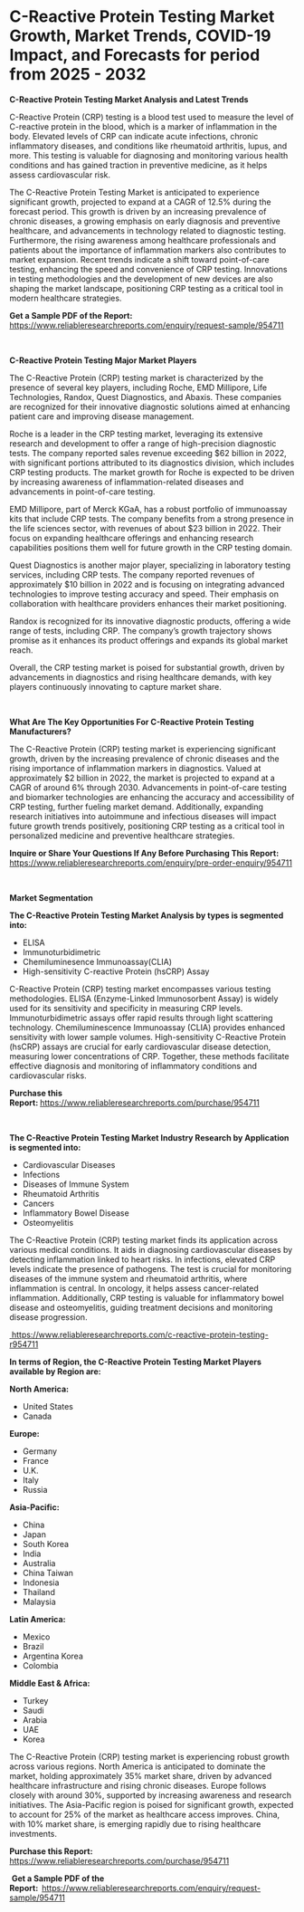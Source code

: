 <p><h1>C-Reactive Protein Testing Market Growth, Market Trends, COVID-19 Impact, and Forecasts for period from 2025 - 2032</h1></p><p><strong>C-Reactive Protein Testing Market Analysis and Latest Trends</strong></p>
<p><p>C-Reactive Protein (CRP) testing is a blood test used to measure the level of C-reactive protein in the blood, which is a marker of inflammation in the body. Elevated levels of CRP can indicate acute infections, chronic inflammatory diseases, and conditions like rheumatoid arthritis, lupus, and more. This testing is valuable for diagnosing and monitoring various health conditions and has gained traction in preventive medicine, as it helps assess cardiovascular risk.</p><p>The C-Reactive Protein Testing Market is anticipated to experience significant growth, projected to expand at a CAGR of 12.5% during the forecast period. This growth is driven by an increasing prevalence of chronic diseases, a growing emphasis on early diagnosis and preventive healthcare, and advancements in technology related to diagnostic testing. Furthermore, the rising awareness among healthcare professionals and patients about the importance of inflammation markers also contributes to market expansion. Recent trends indicate a shift toward point-of-care testing, enhancing the speed and convenience of CRP testing. Innovations in testing methodologies and the development of new devices are also shaping the market landscape, positioning CRP testing as a critical tool in modern healthcare strategies.</p></p>
<p><strong>Get a Sample PDF of the Report:&nbsp;</strong> <a href="https://www.reliableresearchreports.com/enquiry/request-sample/954711?utm_campaign=3131&utm_medium=2&utm_source=Github&utm_content=ia&utm_term=13042025&utm_id=c-reactive-protein-testing">https://www.reliableresearchreports.com/enquiry/request-sample/954711</a></p>
<p>&nbsp;</p>
<p><strong>C-Reactive Protein Testing Major Market Players</strong></p>
<p><p>The C-Reactive Protein (CRP) testing market is characterized by the presence of several key players, including Roche, EMD Millipore, Life Technologies, Randox, Quest Diagnostics, and Abaxis. These companies are recognized for their innovative diagnostic solutions aimed at enhancing patient care and improving disease management.</p><p>Roche is a leader in the CRP testing market, leveraging its extensive research and development to offer a range of high-precision diagnostic tests. The company reported sales revenue exceeding $62 billion in 2022, with significant portions attributed to its diagnostics division, which includes CRP testing products. The market growth for Roche is expected to be driven by increasing awareness of inflammation-related diseases and advancements in point-of-care testing.</p><p>EMD Millipore, part of Merck KGaA, has a robust portfolio of immunoassay kits that include CRP tests. The company benefits from a strong presence in the life sciences sector, with revenues of about $23 billion in 2022. Their focus on expanding healthcare offerings and enhancing research capabilities positions them well for future growth in the CRP testing domain.</p><p>Quest Diagnostics is another major player, specializing in laboratory testing services, including CRP tests. The company reported revenues of approximately $10 billion in 2022 and is focusing on integrating advanced technologies to improve testing accuracy and speed. Their emphasis on collaboration with healthcare providers enhances their market positioning.</p><p>Randox is recognized for its innovative diagnostic products, offering a wide range of tests, including CRP. The company’s growth trajectory shows promise as it enhances its product offerings and expands its global market reach.</p><p>Overall, the CRP testing market is poised for substantial growth, driven by advancements in diagnostics and rising healthcare demands, with key players continuously innovating to capture market share.</p></p>
<p>&nbsp;</p>
<p><strong>What Are The Key Opportunities For C-Reactive Protein Testing Manufacturers?</strong></p>
<p><p>The C-Reactive Protein (CRP) testing market is experiencing significant growth, driven by the increasing prevalence of chronic diseases and the rising importance of inflammation markers in diagnostics. Valued at approximately $2 billion in 2022, the market is projected to expand at a CAGR of around 6% through 2030. Advancements in point-of-care testing and biomarker technologies are enhancing the accuracy and accessibility of CRP testing, further fueling market demand. Additionally, expanding research initiatives into autoimmune and infectious diseases will impact future growth trends positively, positioning CRP testing as a critical tool in personalized medicine and preventive healthcare strategies.</p></p>
<p><strong>Inquire or Share Your Questions If Any Before Purchasing This Report:</strong> <a href="https://www.reliableresearchreports.com/enquiry/pre-order-enquiry/954711?utm_campaign=3131&utm_medium=2&utm_source=Github&utm_content=ia&utm_term=13042025&utm_id=c-reactive-protein-testing">https://www.reliableresearchreports.com/enquiry/pre-order-enquiry/954711</a></p>
<p>&nbsp;</p>
<p><strong>Market Segmentation</strong></p>
<p><strong>The C-Reactive Protein Testing Market Analysis by types is segmented into:</strong></p>
<p><ul><li>ELISA</li><li>Immunoturbidimetric</li><li>Chemiluminesence Immunoassay(CLIA)</li><li>High-sensitivity C-reactive Protein (hsCRP) Assay</li></ul></p>
<p><p>C-Reactive Protein (CRP) testing market encompasses various testing methodologies. ELISA (Enzyme-Linked Immunosorbent Assay) is widely used for its sensitivity and specificity in measuring CRP levels. Immunoturbidimetric assays offer rapid results through light scattering technology. Chemiluminescence Immunoassay (CLIA) provides enhanced sensitivity with lower sample volumes. High-sensitivity C-Reactive Protein (hsCRP) assays are crucial for early cardiovascular disease detection, measuring lower concentrations of CRP. Together, these methods facilitate effective diagnosis and monitoring of inflammatory conditions and cardiovascular risks.</p></p>
<p><strong>Purchase this Report:&nbsp;</strong><a href="https://www.reliableresearchreports.com/purchase/954711?utm_campaign=3131&utm_medium=2&utm_source=Github&utm_content=ia&utm_term=13042025&utm_id=c-reactive-protein-testing">https://www.reliableresearchreports.com/purchase/954711</a></p>
<p>&nbsp;</p>
<p><strong>The C-Reactive Protein Testing Market Industry Research by Application is segmented into:</strong></p>
<p><ul><li>Cardiovascular Diseases</li><li>Infections</li><li>Diseases of Immune System</li><li>Rheumatoid Arthritis</li><li>Cancers</li><li>Inflammatory Bowel Disease</li><li>Osteomyelitis</li></ul></p>
<p><p>The C-Reactive Protein (CRP) testing market finds its application across various medical conditions. It aids in diagnosing cardiovascular diseases by detecting inflammation linked to heart risks. In infections, elevated CRP levels indicate the presence of pathogens. The test is crucial for monitoring diseases of the immune system and rheumatoid arthritis, where inflammation is central. In oncology, it helps assess cancer-related inflammation. Additionally, CRP testing is valuable for inflammatory bowel disease and osteomyelitis, guiding treatment decisions and monitoring disease progression.</p></p>
<p><a href="https://www.reliableresearchreports.com/c-reactive-protein-testing-r954711?utm_campaign=3131&utm_medium=2&utm_source=Github&utm_content=ia&utm_term=13042025&utm_id=c-reactive-protein-testing">&nbsp;https://www.reliableresearchreports.com/c-reactive-protein-testing-r954711</a></p>
<p><strong>In terms of Region, the C-Reactive Protein Testing Market Players available by Region are:</strong></p>
<p>
    <p> <strong> North America: </strong>
        <ul>
            <li>United States</li>
            <li>Canada</li>
        </ul>
        </p> 
    <p> <strong> Europe: </strong>
        <ul>
            <li>Germany</li>
            <li>France</li>
            <li>U.K.</li>
            <li>Italy</li>
            <li>Russia</li>
        </ul>
        </p> 
    <p> <strong> Asia-Pacific: </strong>
        <ul>
            <li>China</li>
            <li>Japan</li>
            <li>South Korea</li>
            <li>India</li>
            <li>Australia</li>
            <li>China Taiwan</li>
            <li>Indonesia</li>
            <li>Thailand</li>
            <li>Malaysia</li>
        </ul>
        </p> 
    <p> <strong> Latin America: </strong>
        <ul>
            <li>Mexico</li>
            <li>Brazil</li>
            <li>Argentina Korea</li>
            <li>Colombia</li>
        </ul>
        </p> 
    <p> <strong> Middle East & Africa: </strong>
        <ul>
            <li>Turkey</li>
            <li>Saudi</li>
            <li>Arabia</li>
            <li>UAE</li>
            <li>Korea</li>
        </ul>
    </p>
    </p>
<p><p>The C-Reactive Protein (CRP) testing market is experiencing robust growth across various regions. North America is anticipated to dominate the market, holding approximately 35% market share, driven by advanced healthcare infrastructure and rising chronic diseases. Europe follows closely with around 30%, supported by increasing awareness and research initiatives. The Asia-Pacific region is poised for significant growth, expected to account for 25% of the market as healthcare access improves. China, with 10% market share, is emerging rapidly due to rising healthcare investments.</p></p>
<p><strong>Purchase this Report: </strong><a href="https://www.reliableresearchreports.com/purchase/954711?utm_campaign=3131&utm_medium=2&utm_source=Github&utm_content=ia&utm_term=13042025&utm_id=c-reactive-protein-testing">https://www.reliableresearchreports.com/purchase/954711</a></p>
<p>&nbsp;<strong>Get a Sample PDF of the Report:&nbsp;&nbsp;</strong><a href="https://www.reliableresearchreports.com/enquiry/request-sample/954711?utm_campaign=3131&utm_medium=2&utm_source=Github&utm_content=ia&utm_term=13042025&utm_id=c-reactive-protein-testing">https://www.reliableresearchreports.com/enquiry/request-sample/954711</a></p>
<p><strong></strong></p>
<p><p></p><p></p><p></p></p>